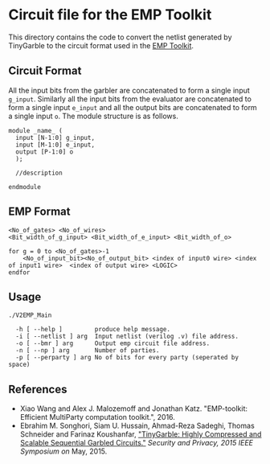 Circuit file for the EMP Toolkit
=======
This directory contains the code to convert the netlist generated by TinyGarble to the circuit format used in the [EMP Toolkit](https://github.com/emp-toolkit).

## Circuit Format
All the input bits from the garbler are concatenated to form a single input `g_input`. Similarly all the input bits from the evaluator are concatenated to form a single input `e_input` and all the output bits are concatenated to form a single input `o`. The module structure is as follows. 
```
module _name_ ( 
  input [N-1:0] g_input,
  input [M-1:0] e_input,
  output [P-1:0] o
  );
  
  //description
  
endmodule 
```

## EMP Format
```
<No_of_gates> <No_of_wires>
<Bit_width_of_g_input> <Bit_width_of_e_input> <Bit_width_of_o> 

for g = 0 to <No_of_gates>-1
	<No_of_input_bit><No_of_output_bit> <index of input0 wire> <index of input1 wire>  <index of output wire> <LOGIC>
endfor
```

## Usage
```
./V2EMP_Main 

  -h [ --help ]         produce help message.
  -i [ --netlist ] arg  Input netlist (verilog .v) file address.
  -o [ --bmr ] arg      Output emp circuit file address.
  -n [ --np ] arg       Number of parties.
  -p [ --perparty ] arg No of bits for every party (seperated by space)

```

## References
- Xiao Wang and Alex J. Malozemoff and Jonathan Katz. "EMP-toolkit: Efficient MultiParty computation toolkit.", 2016. 
- Ebrahim M. Songhori, Siam U. Hussain, Ahmad-Reza Sadeghi, Thomas Schneider
and Farinaz Koushanfar, ["TinyGarble: Highly Compressed and Scalable Sequential
Garbled Circuits."](http://esonghori.github.io/file/TinyGarble.pdf) <i>Security
and Privacy, 2015 IEEE Symposium on</i> May, 2015.

